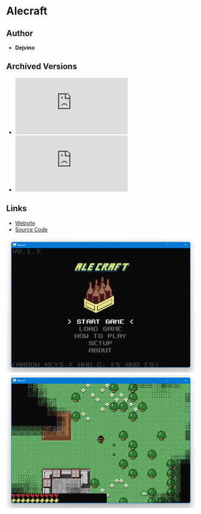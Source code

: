 <detail>

# Alecraft 
  
>
  
## Author 
- **Dejvino** 

## Archived Versions 
- ![Alecraft - 0.12](https://github.com/Furnishedchunk/Minicraft-Mod-Archives/raw/master/Minicraft%20Mods/Alecraft/alecraft%20v0.1.2.jar) 
- ![Alecraft - Applet version](https://github.com/FurnishedChunk/Minicraft-Mod-Archives/raw/master/Minicraft%20Mods/Minicraft%20Delux/minicraft_delux.jar) 

## Links
- [Website](http://alecraft.dejvino.com/)  
- [Source Code](https://github.com/Dejvino/Minicraft)  

![alecraft_main](https://github.com/FurnishedChunk/Minicraft-Mod-Archives/blob/master/readme_shot/alecraft_main.png)
![alecraft](https://github.com/FurnishedChunk/Minicraft-Mod-Archives/blob/master/readme_shot/alecraft.png)
</detail>
<p>

<detail>